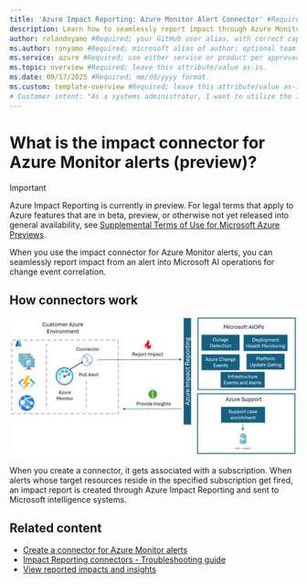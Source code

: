 ```yaml
---
title: 'Azure Impact Reporting: Azure Monitor Alert Connector' #Required; page title is displayed in search results. Include the brand.
description: Learn how to seamlessly report impact through Azure Monitor alerts. #Required; article description that is displayed in search results. 
author: rolandnyamo #Required; your GitHub user alias, with correct capitalization.
ms.author: ronyamo #Required; microsoft alias of author; optional team alias.
ms.service: azure #Required; use either service or product per approved list. 
ms.topic: overview #Required; leave this attribute/value as-is.
ms.date: 09/17/2025 #Required; mm/dd/yyyy format.
ms.custom: template-overview #Required; leave this attribute/value as-is.
# Customer intent: "As a systems administrator, I want to utilize the Impact Connector for Azure Monitor alerts, so that I can efficiently report impact events and enhance change event correlation within my organization's AIOps workflows."
---
```


# What is the impact connector for Azure Monitor alerts (preview)?

> [!IMPORTANT]
> Azure Impact Reporting is currently in preview. For legal terms that apply to Azure features that are in beta, preview, or otherwise not yet released into general availability, see [Supplemental Terms of Use for Microsoft Azure Previews](https://azure.microsoft.com/support/legal/preview-supplemental-terms/).

When you use the impact connector for Azure Monitor alerts, you can seamlessly report impact from an alert into Microsoft AI operations for change event correlation.

## How connectors work

[![Diagram of the architecture of impact connectors for Azure Monitor.](images/azure-monitor-connector.png)](images/azure-monitor-connector.png#lightbox)

When you create a connector, it gets associated with a subscription. When alerts whose target resources reside in the specified subscription get fired, an impact report is created through Azure Impact Reporting and sent to Microsoft intelligence systems.

## Related content

* [Create a connector for Azure Monitor alerts](create-azure-monitor-connector.md)
* [Impact Reporting connectors - Troubleshooting guide](connectors-troubleshooting-guide.md)
* [View reported impacts and insights](view-impact-insights.md)